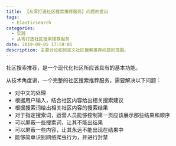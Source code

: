 ```yaml
---
title: 【从零打造社区搜索推荐服务】问题的提出
tags:
  - Elasticsearch
categories:
  - 实践
  - 从零打造社区搜索推荐服务
date: 2019-09-05 17:59:01
description: 主要讨论如何定义社区搜索推荐问题的范围。
---
```


社区搜索推荐，是一个现代化社区所应该具有的基本功能。

从技术角度讲，一个完整的社区搜索推荐服务，需要解决以下问题：
- 对中文的处理
- 根据用户输入，结合社区内容给出相关搜索建议
- 根据搜索词给出相关社区内容的搜索结果
- 对于指定搜索词，运营人员能够控制第一页应该展示那些结果和顺序
- 可以屏蔽一些搜索词，让其不能出结果
- 可以屏蔽一些内容，让其永远不能出现在结果中
- 能够简单识别网络爬虫行为，并进行封禁

